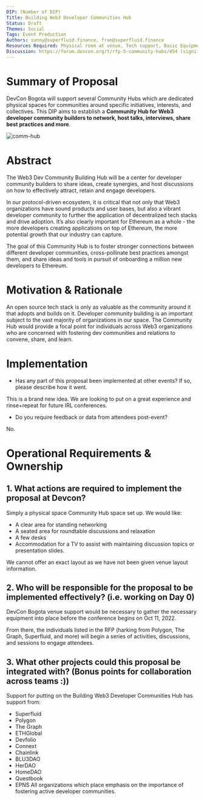 ```yaml
---
DIP: (Number of DIP)
Title: Building Web3 Developer Communities Hub
Status: Draft
Themes: Social
Tags: Event Production
Authors: sunny@superfluid.finance, fran@superfluid.finance
Resources Required: Physical room at venue, Tech support, Basic Equipment (Furniture, Power Outlets, TV, etc.)
Discussion: https://forum.devcon.org/t/rfp-5-community-hubs/454 (significant positive sentiment)
---
```


# Summary of Proposal

DevCon Bogota will support several Community Hubs which are dedicated physical spaces for communities around specific initiatives, interests, and collectives. This DIP aims to establish a **Community Hub for Web3 developer community builders to network, host talks, interviews, share best practices and more**.

![comm-hub](https://devcon.org/_next/image/?url=%2F_next%2Fstatic%2Fmedia%2Fhub_03.558f0086.jpg&w=500&q=75)

# Abstract

The Web3 Dev Community Building Hub will be a center for developer community builders to share ideas, create synergies, and host discussions on how to effectively attract, retain and engage developers.

In our protocol-driven ecosystem, it is critical that not only that Web3 organizations have sound products and user bases, but also a vibrant developer community to further the application of decentralized tech stacks and drive adoption. It’s also clearly important for Ethereum as a whole - the more developers creating applications on top of Ethereum, the more potential growth that our industry can capture.

The goal of this Community Hub is to foster stronger connections between different developer communities, cross-pollinate best practices amongst them, and share ideas and tools in pursuit of onboarding a million new developers to Ethereum.


# Motivation & Rationale

An open source tech stack is only as valuable as the community around it that adopts and builds on it. Developer community building is an important subject to the vast majority of organizations in our space. The Community Hub would provide a focal point for individuals across Web3 organizations who are concerned with fostering dev communities and relations to convene, share, and learn.

# Implementation
- Has any part of this proposal been implemented at other events? If so, please describe how it went.

This is a brand new idea. We are looking to put on a great experience and rinse+repeat for future IRL conferences.

- Do you require feedback or data from attendees post-event?

No.

# Operational Requirements & Ownership

## 1. What actions are required to implement the proposal at Devcon?

Simply a physical space Community Hub space set up. We would like:
- A clear area for standing networking
- A seated area for roundtable discussions and relaxation
- A few desks
- Accommodation for a TV to assist with maintaining discussion topics or presentation slides.

We cannot offer an exact layout as we have not been given venue layout information.

## 2. Who will be responsible for the proposal to be implemented effectively? (i.e. working on Day 0)

DevCon Bogota venue support would be necessary to gather the necessary equipment into place before the conference begins on Oct 11, 2022. 

From there, the individuals listed in the RFP (harking from Polygon, The Graph, Superfluid, and more) will begin a series of activities, discussions, and sessions to engage attendees.

## 3. What other projects could this proposal be integrated with? (Bonus points for collaboration across teams :))

Support for putting on the Building Web3 Developer Communities Hub has support from:
- Superfluid
- Polygon
- The Graph
- ETHGlobal
- Devfolio
- Connext
- Chainlink
- BLU3DAO
- HerDAO
- HomeDAO
- Questbook
- EPNS
All organizations which place emphasis on the importance of fostering active developer communities.
